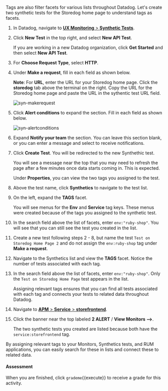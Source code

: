 Tags are also filter facets for various lists throughout Datadog. Let's create two synthetic tests for the Storedog home page to understand tags as facets.  

1. In Datadog, navigate to <a href="https://app.datadoghq.com/synthetics/list" target="_datadog">**UX Monitoring** > **Synthetic Tests**</a>.

2. Click **New Test** in the top right, and select **New API Test**. <p> If you are working in a new Datadog organization, click **Get Started** and then select **New API Test**.

3. For **Choose Request Type**, select **HTTP**.

4. Under **Make a request**, fill in each field as shown below. <p> **Note**: For **URL**, enter the URL for your Storedog home page. Click the **storedog** tab above the terminal on the right. Copy the URL for the Storedog home page and paste the URL in the sythentic test URL field.<p>![syn-makerequest](apptagging/assets/syn-makerequest.png)

5. Click **Alert conditions** to expand the section. Fill in each field as shown below. <p>![syn-alertconditions](apptagging/assets/syn-alertconditions.png)

6. Expand **Notify your team** the section. You can leave this section blank, or you can enter a message and select to receive notifications.

7. Click **Create Test**. You will be redirected to the new Synthethic test. <p> You will see a message near the top that you may need to refresh the page after a few minutes once data starts coming in. This is expected. <p> Under **Properties**, you can view the two tags you assigned to the test.

8. Above the test name, click **Synthetics** to navigate to the test list.

9. On the left, expand the **TAGS** facet. <p>You will see menus for the **Env** and **Service** tag keys. These menus were created because of the tags you assigned to the synthetic test.

10. In the search field above the list of facets, enter `env:"ruby-shop"`. You will see that you can still see the test you created in the list.

11. Create a new test following steps 2 - 8, but name the test `Test on Storedog Home Page 2` and do not assign the `env:ruby-shop` tag under **Make a request**.

12. Navigate to the Synthetics list and view the **TAGS** facet. Notice the number of tests associated with each tag.

13.  In the search field above the list of facets, enter `env:"ruby-shop"`. Only the `Test on Storedog Home Page` test appears in the list.<p>Assigning relevant tags ensures that you can find all tests associated with each tag and connects your tests to related data throughout Datadog.

14. Navigate to <a href="https://app.datadoghq.com/apm/service/storefrontend/rack.request" target="_datadog">**APM** > **Service** > **storefrontend**</a>.

15. Click the banner near the top labeled **2 ALERT** / **View Monitors -->**. <p>The two synthetic tests you created are listed because both have the `service:storefrontend` tag.

By assigning relevant tags to your Monitors, Synthetics tests, and RUM applications, you can easily search for these in lists and connect these to related data. 

#### Assessment
When you are finished, click `grademe`{{execute}} to receive a grade for this activity. 